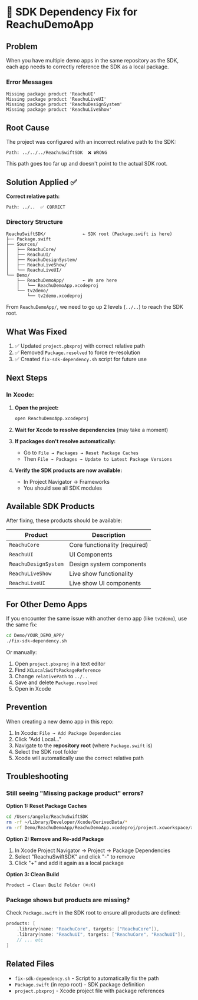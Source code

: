 # 🔧 SDK Dependency Fix for ReachuDemoApp

## Problem

When you have multiple demo apps in the same repository as the SDK, each app needs to correctly reference the SDK as a local package.

### Error Messages
```
Missing package product 'ReachuUI'
Missing package product 'ReachuLiveUI'
Missing package product 'ReachuDesignSystem'
Missing package product 'ReachuLiveShow'
```

## Root Cause

The project was configured with an incorrect relative path to the SDK:
```
Path: ../../../ReachuSwiftSDK  ❌ WRONG
```

This path goes too far up and doesn't point to the actual SDK root.

## Solution Applied ✅

**Correct relative path:**
```
Path: ../..  ✅ CORRECT
```

### Directory Structure
```
ReachuSwiftSDK/              ← SDK root (Package.swift is here)
├── Package.swift
├── Sources/
│   ├── ReachuCore/
│   ├── ReachuUI/
│   ├── ReachuDesignSystem/
│   ├── ReachuLiveShow/
│   └── ReachuLiveUI/
└── Demo/
    ├── ReachuDemoApp/       ← We are here
    │   └── ReachuDemoApp.xcodeproj
    └── tv2demo/
        └── tv2demo.xcodeproj
```

From `ReachuDemoApp/`, we need to go up 2 levels (`../..`) to reach the SDK root.

## What Was Fixed

1. ✅ Updated `project.pbxproj` with correct relative path
2. ✅ Removed `Package.resolved` to force re-resolution
3. ✅ Created `fix-sdk-dependency.sh` script for future use

## Next Steps

### In Xcode:

1. **Open the project:**
   ```bash
   open ReachuDemoApp.xcodeproj
   ```

2. **Wait for Xcode to resolve dependencies** (may take a moment)

3. **If packages don't resolve automatically:**
   - Go to `File → Packages → Reset Package Caches`
   - Then `File → Packages → Update to Latest Package Versions`

4. **Verify the SDK products are now available:**
   - In Project Navigator → Frameworks
   - You should see all SDK modules

## Available SDK Products

After fixing, these products should be available:

| Product | Description |
|---------|-------------|
| `ReachuCore` | Core functionality (required) |
| `ReachuUI` | UI Components |
| `ReachuDesignSystem` | Design system components |
| `ReachuLiveShow` | Live show functionality |
| `ReachuLiveUI` | Live show UI components |

## For Other Demo Apps

If you encounter the same issue with another demo app (like `tv2demo`), use the same fix:

```bash
cd Demo/YOUR_DEMO_APP/
./fix-sdk-dependency.sh
```

Or manually:
1. Open `project.pbxproj` in a text editor
2. Find `XCLocalSwiftPackageReference`
3. Change `relativePath` to `../..`
4. Save and delete `Package.resolved`
5. Open in Xcode

## Prevention

When creating a new demo app in this repo:

1. In Xcode: `File → Add Package Dependencies`
2. Click "Add Local..."
3. Navigate to the **repository root** (where `Package.swift` is)
4. Select the SDK root folder
5. Xcode will automatically use the correct relative path

## Troubleshooting

### Still seeing "Missing package product" errors?

**Option 1: Reset Package Caches**
```bash
cd /Users/angelo/ReachuSwiftSDK
rm -rf ~/Library/Developer/Xcode/DerivedData/*
rm -rf Demo/ReachuDemoApp/ReachuDemoApp.xcodeproj/project.xcworkspace/xcshareddata/swiftpm/
```

**Option 2: Remove and Re-add Package**
1. In Xcode Project Navigator → Project → Package Dependencies
2. Select "ReachuSwiftSDK" and click "-" to remove
3. Click "+" and add it again as a local package

**Option 3: Clean Build**
```
Product → Clean Build Folder (⌘⇧K)
```

### Package shows but products are missing?

Check `Package.swift` in the SDK root to ensure all products are defined:
```swift
products: [
    .library(name: "ReachuCore", targets: ["ReachuCore"]),
    .library(name: "ReachuUI", targets: ["ReachuCore", "ReachuUI"]),
    // ... etc
]
```

## Related Files

- `fix-sdk-dependency.sh` - Script to automatically fix the path
- `Package.swift` (in repo root) - SDK package definition
- `project.pbxproj` - Xcode project file with package references

